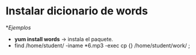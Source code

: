 # Instalar dicionario de words

**Ejemplos*

* []() **yum install words** -> instala el paquete.
* []()  find /home/student/ -iname *6.mp3 -exec cp {} /home/student/work/ \;
